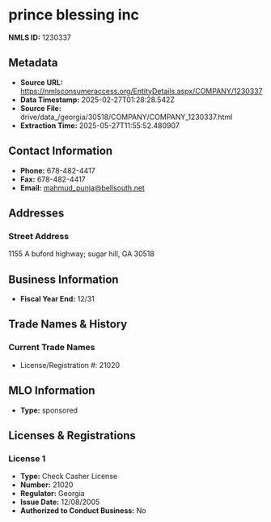 # prince blessing inc

**NMLS ID:** 1230337

## Metadata
- **Source URL:** https://nmlsconsumeraccess.org/EntityDetails.aspx/COMPANY/1230337
- **Data Timestamp:** 2025-02-27T01:28:28.542Z
- **Source File:** drive/data_/georgia/30518/COMPANY/COMPANY_1230337.html
- **Extraction Time:** 2025-05-27T11:55:52.480907

## Contact Information
- **Phone:** 678-482-4417
- **Fax:** 678-482-4417
- **Email:** mahmud_punja@bellsouth.net

## Addresses
### Street Address
1155 A buford highway; sugar hill, GA 30518

## Business Information
- **Fiscal Year End:** 12/31

## Trade Names & History
### Current Trade Names
- License/Registration #: 21020

## MLO Information
- **Type:** sponsored

## Licenses & Registrations

### License 1
- **Type:** Check Casher License
- **Number:** 21020
- **Regulator:** Georgia
- **Issue Date:** 12/08/2005
- **Authorized to Conduct Business:** No
